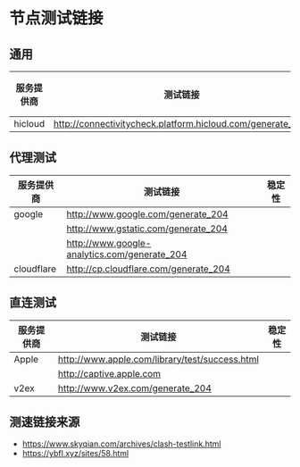 # 节点测试链接

## 通用

| 服务提供商   | 测试链接                                                       | 稳定性 |
| ------- | ---------------------------------------------------------- | --- |
| hicloud | http://connectivitycheck.platform.hicloud.com/generate_204 |     |

## 代理测试

| 服务提供商      | 测试链接                                         | 稳定性 |
| ---------- | -------------------------------------------- | --- |
| google     | http://www.google.com/generate_204           |     |
|            | http://www.gstatic.com/generate_204          |     |
|            | http://www.google-analytics.com/generate_204 |     |
| cloudflare | http://cp.cloudflare.com/generate_204        |     |

## 直连测试


| 服务提供商 | 测试链接                                           | 稳定性 |
| ----- | ---------------------------------------------- | --- |
| Apple | http://www.apple.com/library/test/success.html |     |
|       | http://captive.apple.com                       |     |
| v2ex  | http://www.v2ex.com/generate_204               |     |
## 测速链接来源
- https://www.skyqian.com/archives/clash-testlink.html
- https://ybfl.xyz/sites/58.html
